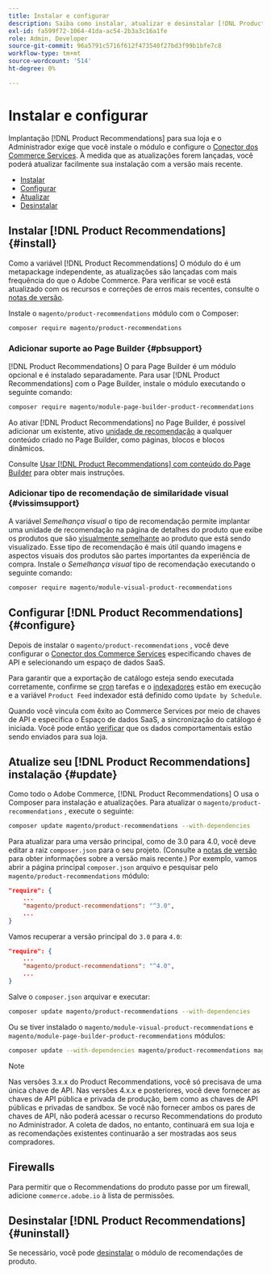 ```yaml
---
title: Instalar e configurar
description: Saiba como instalar, atualizar e desinstalar [!DNL Product Recommendations].
exl-id: fa599f72-1064-41da-ac54-2b3a3c16a1fe
role: Admin, Developer
source-git-commit: 96a5791c5716f612f473540f27bd3f99b1bfe7c8
workflow-type: tm+mt
source-wordcount: '514'
ht-degree: 0%

---
```


# Instalar e configurar

Implantação [!DNL Product Recommendations] para sua loja e o Administrador exige que você instale o módulo e configure o [Conector dos Commerce Services](../landing/saas.md). À medida que as atualizações forem lançadas, você poderá atualizar facilmente sua instalação com a versão mais recente.

- [Instalar](#install)
- [Configurar](#configure)
- [Atualizar](#update)
- [Desinstalar](#uninstall)

## Instalar [!DNL Product Recommendations] {#install}

Como a variável [!DNL Product Recommendations] O módulo do é um metapackage independente, as atualizações são lançadas com mais frequência do que o Adobe Commerce. Para verificar se você está atualizado com os recursos e correções de erros mais recentes, consulte o [notas de versão](release-notes.md).

Instale o `magento/product-recommendations` módulo com o Composer:

```bash
composer require magento/product-recommendations
```

### Adicionar suporte ao Page Builder {#pbsupport}

[!DNL Product Recommendations] O para Page Builder é um módulo opcional e é instalado separadamente. Para usar [!DNL Product Recommendations] com o Page Builder, instale o módulo executando o seguinte comando:

```bash
composer require magento/module-page-builder-product-recommendations
```

Ao ativar [!DNL Product Recommendations] no Page Builder, é possível adicionar um existente, ativo [unidade de recomendação](https://experienceleague.adobe.com/docs/commerce-admin/page-builder/add-content/recommendations.html) a qualquer conteúdo criado no Page Builder, como páginas, blocos e blocos dinâmicos.

Consulte [Usar [!DNL Product Recommendations] com conteúdo do Page Builder](page-builder.md) para obter mais instruções.

### Adicionar tipo de recomendação de similaridade visual {#vissimsupport}

A variável _Semelhança visual_ o tipo de recomendação permite implantar uma unidade de recomendação na página de detalhes do produto que exibe os produtos que são [visualmente semelhante](type.md#visualsim) ao produto que está sendo visualizado. Esse tipo de recomendação é mais útil quando imagens e aspectos visuais dos produtos são partes importantes da experiência de compra. Instale o _Semelhança visual_ tipo de recomendação executando o seguinte comando:

```bash
composer require magento/module-visual-product-recommendations
```

## Configurar [!DNL Product Recommendations] {#configure}

Depois de instalar o `magento/product-recommendations` , você deve configurar o [Conector dos Commerce Services](https://experienceleague.adobe.com/docs/commerce-admin/config/services/saas.html) especificando chaves de API e selecionando um espaço de dados SaaS.

Para garantir que a exportação de catálogo esteja sendo executada corretamente, confirme se [cron](https://experienceleague.adobe.com/docs/commerce-operations/configuration-guide/cli/configure-cron-jobs.html) tarefas e o [indexadores](https://experienceleague.adobe.com/docs/commerce-operations/configuration-guide/cli/manage-indexers.html) estão em execução e a variável `Product Feed` indexador está definido como `Update by Schedule`.

Quando você vincula com êxito ao Commerce Services por meio de chaves de API e especifica o Espaço de dados SaaS, a sincronização do catálogo é iniciada. Você pode então [verificar](verify.md) que os dados comportamentais estão sendo enviados para sua loja.

## Atualize seu [!DNL Product Recommendations] instalação {#update}

Como todo o Adobe Commerce, [!DNL Product Recommendations] O usa o Composer para instalação e atualizações. Para atualizar o `magento/product-recommendations` , execute o seguinte:

```bash
composer update magento/product-recommendations --with-dependencies
```

Para atualizar para uma versão principal, como de 3.0 para 4.0, você deve editar a raiz `composer.json` para o seu projeto. (Consulte a [notas de versão](release-notes.md) para obter informações sobre a versão mais recente.) Por exemplo, vamos abrir a página principal `composer.json` arquivo e pesquisar pelo `magento/product-recommendations` módulo:

```json
"require": {
    ...
    "magento/product-recommendations": "^3.0",
    ...
}
```

Vamos recuperar a versão principal do `3.0` para `4.0`:

```json
"require": {
    ...
    "magento/product-recommendations": "^4.0",
    ...
}
```

Salve o `composer.json` arquivar e executar:

```bash
composer update magento/product-recommendations --with-dependencies
```

Ou se tiver instalado o `magento/module-visual-product-recommendations` e `magento/module-page-builder-product-recommendations` módulos:

```bash
composer update --with-dependencies magento/product-recommendations magento/module-visual-product-recommendations magento/module-page-builder-product-recommendations
```

>[!NOTE]
>
> Nas versões 3.x.x do Product Recommendations, você só precisava de uma única chave de API. Nas versões 4.x.x e posteriores, você deve fornecer as chaves de API pública e privada de produção, bem como as chaves de API públicas e privadas de sandbox. Se você não fornecer ambos os pares de chaves de API, não poderá acessar o recurso Recommendations do produto no Administrador. A coleta de dados, no entanto, continuará em sua loja e as recomendações existentes continuarão a ser mostradas aos seus compradores.

## Firewalls

Para permitir que o Recommendations do produto passe por um firewall, adicione `commerce.adobe.io` à lista de permissões.

## Desinstalar [!DNL Product Recommendations] {#uninstall}

Se necessário, você pode [desinstalar](https://experienceleague.adobe.com/docs/commerce-operations/installation-guide/tutorials/uninstall-modules.html) o módulo de recomendações de produto.
